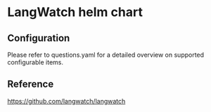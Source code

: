 # LangWatch helm chart

## Configuration

Please refer to questions.yaml for a detailed overview on supported configurable items.

## Reference
https://github.com/langwatch/langwatch